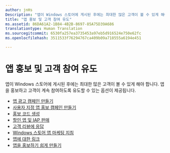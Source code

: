 ```yaml
---
author: jnHs
Description: "앱이 Windows 스토어에 게시된 후에는 최대한 많은 고객이 볼 수 있게 해야 합니다."
title: "앱 홍보 및 고객 참여 유도"
ms.assetid: 86DA61A2-1B84-4B2B-8697-85A75D39A686
translationtype: Human Translation
ms.sourcegitcommit: 6530fa257ea3735453a97eb5d916524e750e62fc
ms.openlocfilehash: 3511533f76294767ca409b09a718555a6194e451

---
```


# 앱 홍보 및 고객 참여 유도


앱이 Windows 스토어에 게시된 후에는 최대한 많은 고객이 볼 수 있게 해야 합니다. 앱을 홍보하고 고객이 계속 참여하도록 유도할 수 있는 옵션이 제공됩니다.

-   [앱 광고 캠페인 만들기](create-an-ad-campaign-for-your-app.md)
-   [사용자 지정 앱 홍보 캠페인 만들기](create-a-custom-app-promotion-campaign.md)
-   [홍보 코드 생성](generate-promotional-codes.md)
-   [할인 앱 및 IAP 판매](put-apps-and-iaps-on-sale.md)
-   [고객 리뷰에 응답](respond-to-customer-reviews.md)
-   [Windows 스토어 앱 마케팅 지침](app-marketing-guidelines.md)
-   [앱에 대한 링크](link-to-your-app.md)
-   [앱을 홍보하기 쉽게 만들기](make-your-app-easier-to-promote.md)

 

 







<!--HONumber=Jun16_HO4-->


